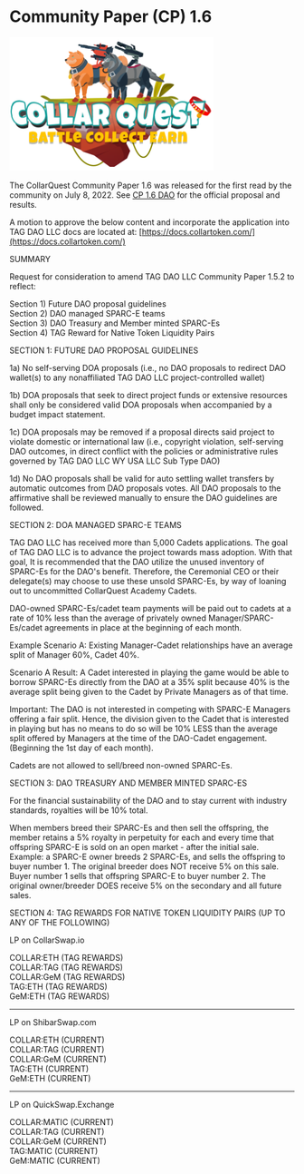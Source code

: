 # Community Paper (CP) 1.6

![CollarQuest a Metaverse Play2Earn Ecosystem](../../../.gitbook/assets/CQ-Title.png)

The CollarQuest Community Paper 1.6 was released for the first read by the community on July 8, 2022.  See [CP 1.6 DAO](https://governance.collartoken.com/#/proposal/0x352d12de8e5c4da982ca5b99c32a5aa222b3cd135656fb8034f706e1f7020662) for the official proposal and results.

A motion to approve the below content and incorporate the application into TAG DAO LLC docs are located at: [https://docs.collartoken.com/](https://docs.collartoken.com/)

SUMMARY

Request for consideration to amend TAG DAO LLC Community Paper 1.5.2 to reflect:

Section 1) Future DAO proposal guidelines\
Section 2) DAO managed SPARC-E teams\
Section 3) DAO Treasury and Member minted SPARC-Es\
Section 4) TAG Reward for Native Token Liquidity Pairs

SECTION 1: FUTURE DAO PROPOSAL GUIDELINES

1a) No self-serving DOA proposals (i.e., no DAO proposals to redirect DAO wallet(s) to any nonaffiliated TAG DAO LLC project-controlled wallet)

1b) DOA proposals that seek to direct project funds or extensive resources shall only be considered valid DOA proposals when accompanied by a budget impact statement.

1c) DOA proposals may be removed if a proposal directs said project to violate domestic or international law (i.e., copyright violation, self-serving DAO outcomes, in direct conflict with the policies or administrative rules governed by TAG DAO LLC WY USA LLC Sub Type DAO)

1d) No DAO proposals shall be valid for auto settling wallet transfers by automatic outcomes from DAO proposals votes. All DAO proposals to the affirmative shall be reviewed manually to ensure the DAO guidelines are followed.

SECTION 2: DOA MANAGED SPARC-E TEAMS

TAG DAO LLC has received more than 5,000 Cadets applications. The goal of TAG DAO LLC is to advance the project towards mass adoption. With that goal, It is recommended that the DAO utilize the unused inventory of SPARC-Es for the DAO's benefit. Therefore, the Ceremonial CEO or their delegate(s) may choose to use these unsold SPARC-Es, by way of loaning out to uncommitted CollarQuest Academy Cadets.

DAO-owned SPARC-Es/cadet team payments will be paid out to cadets at a rate of 10% less than the average of privately owned Manager/SPARC-Es/cadet agreements in place at the beginning of each month.

Example Scenario A: Existing Manager-Cadet relationships have an average split of Manager 60%, Cadet 40%.

Scenario A Result: A Cadet interested in playing the game would be able to borrow SPARC-Es directly from the DAO at a 35% split because 40% is the average split being given to the Cadet by Private Managers as of that time.

Important: The DAO is not interested in competing with SPARC-E Managers offering a fair split. Hence, the division given to the Cadet that is interested in playing but has no means to do so will be 10% LESS than the average split offered by Managers at the time of the DAO-Cadet engagement. (Beginning the 1st day of each month).

Cadets are not allowed to sell/breed non-owned SPARC-Es.

SECTION 3: DAO TREASURY AND MEMBER MINTED SPARC-ES

For the financial sustainability of the DAO and to stay current with industry standards, royalties will be 10% total.

When members breed their SPARC-Es and then sell the offspring, the member retains a 5% royalty in perpetuity for each and every time that offspring SPARC-E is sold on an open market - after the initial sale. Example: a SPARC-E owner breeds 2 SPARC-Es, and sells the offspring to buyer number 1. The original breeder does NOT receive 5% on this sale. Buyer number 1 sells that offspring SPARC-E to buyer number 2. The original owner/breeder DOES receive 5% on the secondary and all future sales.

SECTION 4: TAG REWARDS FOR NATIVE TOKEN LIQUIDITY PAIRS (UP TO ANY OF THE FOLLOWING)

LP on CollarSwap.io

COLLAR:ETH (TAG REWARDS)\
COLLAR:TAG (TAG REWARDS)\
COLLAR:GeM (TAG REWARDS)\
TAG:ETH (TAG REWARDS)\
GeM:ETH (TAG REWARDS)

***

LP on ShibarSwap.com

COLLAR:ETH (CURRENT)\
COLLAR:TAG (CURRENT)\
COLLAR:GeM (CURRENT)\
TAG:ETH (CURRENT)\
GeM:ETH (CURRENT)

***

LP on QuickSwap.Exchange

COLLAR:MATIC (CURRENT)\
COLLAR:TAG (CURRENT)\
COLLAR:GeM (CURRENT)\
TAG:MATIC (CURRENT)\
GeM:MATIC (CURRENT)
